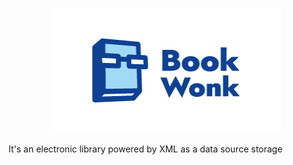 <p align="center"><a href="https://vuejs.org" target="_blank" rel="noopener noreferrer"><img width="370" height="200" src="img/large_bookwonk.png" alt="Vue logo"></a></p>

It's an electronic library powered by XML as a data source storage

